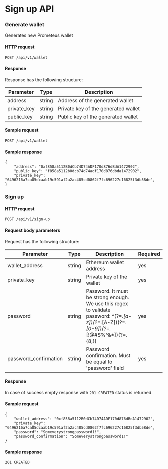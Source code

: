 # Sign up API

### Generate wallet

Generates new Prometeus wallet

#### HTTP request

````
POST /api/v1/wallet
````

#### Response

Response has the following structure:

| Parameter   | Type   | Description                         |
|-------------|--------|-------------------------------------|
| address     | string | Address of the generated wallet     |
| private_key | string | Private key of the generated wallet |
| public_key  | string | Public key of the generated wallet  |

#### Sample request

````
POST /api/v1/wallet
````

#### Sample response

````
{
    "address": "0xf858a5112B0dCb74D74ADF170d876dBdA1472902",
    "public_key": "f858a5112b0dcb74d74adf170d876dbda1472902",
    "private_key": "6496216a7ca85dcaab19c591af2a2ac485cd0862f7fc696227c16825f3db58de",
}
````

### Sign up

#### HTTP request

````
POST /api/v1/sign-up
````

#### Request body parameters

Request has the following structure:

| Parameter             | Type   | Description                                                                                                                                 | Required |
|-----------------------|--------|---------------------------------------------------------------------------------------------------------------------------------------------|----------|
| wallet_address        | string | Ethereum wallet address                                                                                                                     | yes      |
| private_key           | string | Private key of the wallet                                                                                                                   | yes      |
| password              | string | Password. It must be strong enough. We use this regex to validate password:  ^(?=.*[a-z])(?=.*[A-Z])(?=.*[0-9])(?=.*[!@#\$%\^&\*])(?=.{8,}) | yes      |
| password_confirmation | string | Password confirmation. Must be equal to 'password' field                                                                                    | yes      |

#### Response

In case of success empty response with `201 CREATED` status is returned.

#### Sample request

````
{
	"wallet_address": "0xf858a5112B0dCb74D74ADF170d876dBdA1472902",
	"private_key": "6496216a7ca85dcaab19c591af2a2ac485cd0862f7fc696227c16825f3db58de",
	"password": "Someverystrongpassword1!",
	"password_confirmation": "Someverystrongpassword1!"
}
````

#### Sample response

````
201 CREATED
````
